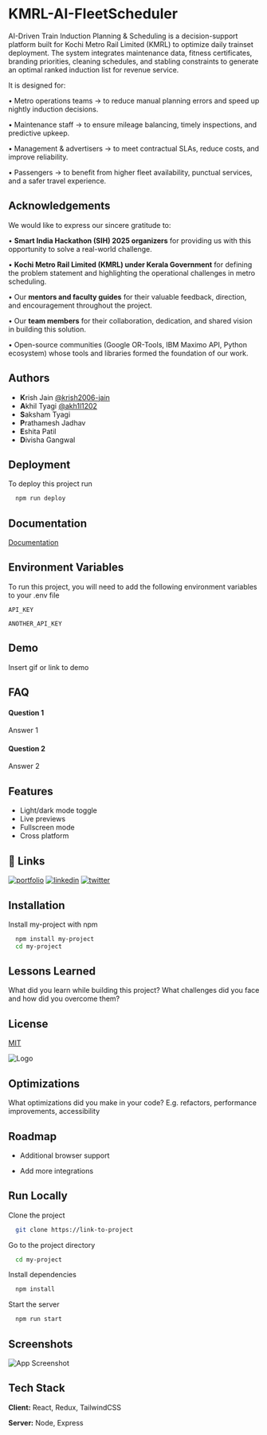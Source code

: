 
# KMRL-AI-FleetScheduler

AI-Driven Train Induction Planning & Scheduling is a decision-support platform built for Kochi Metro Rail Limited (KMRL) to optimize daily trainset deployment. The system integrates maintenance data, fitness certificates, branding priorities, cleaning schedules, and stabling constraints to generate an optimal ranked induction list for revenue service.

It is designed for:

• Metro operations teams → to reduce manual planning errors and speed up nightly induction decisions.

• Maintenance staff → to ensure mileage balancing, timely inspections, and predictive upkeep.

• Management & advertisers → to meet contractual SLAs, reduce costs, and improve reliability.

• Passengers → to benefit from higher fleet availability, punctual services, and a safer travel experience.


## Acknowledgements

We would like to express our sincere gratitude to:

• **Smart India Hackathon (SIH) 2025 organizers** for providing us with this opportunity to solve a real-world challenge.

• **Kochi Metro Rail Limited (KMRL) under Kerala Government** for defining the problem statement and highlighting the operational challenges in metro scheduling.

• Our **mentors and faculty guides** for their valuable feedback, direction, and encouragement throughout the project.

• Our **team members** for their collaboration, dedication, and shared vision in building this solution.

• Open-source communities (Google OR-Tools, IBM Maximo API, Python ecosystem) whose tools and libraries formed the foundation of our work.

## Authors

- **K**rish Jain [@krish2006-jain](https://github.com/krish2006-jain)
- **A**khil Tyagi [@akh1l1202](https://github.com/akh1l1202)
- **S**aksham Tyagi
- **P**rathamesh Jadhav
- **E**shita Patil
- **D**ivisha Gangwal


## Deployment

To deploy this project run

```bash
  npm run deploy
```


## Documentation

[Documentation](https://linktodocumentation)


## Environment Variables

To run this project, you will need to add the following environment variables to your .env file

`API_KEY`

`ANOTHER_API_KEY`


## Demo

Insert gif or link to demo


## FAQ

#### Question 1

Answer 1

#### Question 2

Answer 2


## Features

- Light/dark mode toggle
- Live previews
- Fullscreen mode
- Cross platform


## 🔗 Links
[![portfolio](https://img.shields.io/badge/my_portfolio-000?style=for-the-badge&logo=ko-fi&logoColor=white)](https://katherineoelsner.com/)
[![linkedin](https://img.shields.io/badge/linkedin-0A66C2?style=for-the-badge&logo=linkedin&logoColor=white)](https://www.linkedin.com/)
[![twitter](https://img.shields.io/badge/twitter-1DA1F2?style=for-the-badge&logo=twitter&logoColor=white)](https://twitter.com/)


## Installation

Install my-project with npm

```bash
  npm install my-project
  cd my-project
```
    
## Lessons Learned

What did you learn while building this project? What challenges did you face and how did you overcome them?


## License

[MIT](https://choosealicense.com/licenses/mit/)


![Logo](https://dev-to-uploads.s3.amazonaws.com/uploads/articles/th5xamgrr6se0x5ro4g6.png)


## Optimizations

What optimizations did you make in your code? E.g. refactors, performance improvements, accessibility


## Roadmap

- Additional browser support

- Add more integrations


## Run Locally

Clone the project

```bash
  git clone https://link-to-project
```

Go to the project directory

```bash
  cd my-project
```

Install dependencies

```bash
  npm install
```

Start the server

```bash
  npm run start
```


## Screenshots

![App Screenshot](https://via.placeholder.com/468x300?text=App+Screenshot+Here)


## Tech Stack

**Client:** React, Redux, TailwindCSS

**Server:** Node, Express

